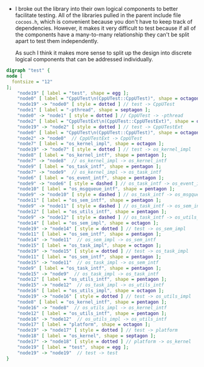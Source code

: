 * I broke out the library into their own logical components to better
  facilitate testing. All of the libraries pulled in the parent include file
  `cocoos.h`, which is convenient because you don't have to keep track of
  dependencies. However, it makes it very difficult to test because if all of
  the components have a many-to-many relationship they can't be split apart to
  test them independently.

  As such I think it makes more sense to split up the design into discrete
  logical components that can be addressed individually.

```dot
digraph "test" {
node [
  fontsize = "12"
];
    "node19" [ label = "test", shape = egg ];
    "node0" [ label = "CppUTest\n(CppUTest::CppUTest)", shape = octagon ];
    "node19" -> "node0" [ style = dotted ] // test -> CppUTest
    "node1" [ label = "-pthread", shape = septagon ];
    "node0" -> "node1" [ style = dotted ] // CppUTest -> -pthread
    "node2" [ label = "CppUTestExt\n(CppUTest::CppUTestExt)", shape = octagon ];
    "node19" -> "node2" [ style = dotted ] // test -> CppUTestExt
    "node0" [ label = "CppUTest\n(CppUTest::CppUTest)", shape = octagon ];
    "node2" -> "node0"  // CppUTestExt -> CppUTest
    "node7" [ label = "os_kernel_impl", shape = octagon ];
    "node19" -> "node7" [ style = dotted ] // test -> os_kernel_impl
    "node8" [ label = "os_kernel_intf", shape = pentagon ];
    "node7" -> "node8"  // os_kernel_impl -> os_kernel_intf
    "node9" [ label = "os_task_intf", shape = pentagon ];
    "node7" -> "node9"  // os_kernel_impl -> os_task_intf
    "node6" [ label = "os_event_intf", shape = pentagon ];
    "node9" -> "node6" [ style = dashed ] // os_task_intf -> os_event_intf
    "node10" [ label = "os_msgqueue_intf", shape = pentagon ];
    "node9" -> "node10" [ style = dashed ] // os_task_intf -> os_msgqueue_intf
    "node11" [ label = "os_sem_intf", shape = pentagon ];
    "node9" -> "node11" [ style = dashed ] // os_task_intf -> os_sem_intf
    "node12" [ label = "os_utils_intf", shape = pentagon ];
    "node9" -> "node12" [ style = dashed ] // os_task_intf -> os_utils_intf
    "node14" [ label = "os_sem_impl", shape = octagon ];
    "node19" -> "node14" [ style = dotted ] // test -> os_sem_impl
    "node11" [ label = "os_sem_intf", shape = pentagon ];
    "node14" -> "node11"  // os_sem_impl -> os_sem_intf
    "node15" [ label = "os_task_impl", shape = octagon ];
    "node19" -> "node15" [ style = dotted ] // test -> os_task_impl
    "node11" [ label = "os_sem_intf", shape = pentagon ];
    "node15" -> "node11"  // os_task_impl -> os_sem_intf
    "node9" [ label = "os_task_intf", shape = pentagon ];
    "node15" -> "node9"  // os_task_impl -> os_task_intf
    "node12" [ label = "os_utils_intf", shape = pentagon ];
    "node15" -> "node12"  // os_task_impl -> os_utils_intf
    "node16" [ label = "os_utils_impl", shape = octagon ];
    "node19" -> "node16" [ style = dotted ] // test -> os_utils_impl
    "node8" [ label = "os_kernel_intf", shape = pentagon ];
    "node16" -> "node8"  // os_utils_impl -> os_kernel_intf
    "node12" [ label = "os_utils_intf", shape = pentagon ];
    "node16" -> "node12"  // os_utils_impl -> os_utils_intf
    "node17" [ label = "platform", shape = octagon ];
    "node19" -> "node17" [ style = dotted ] // test -> platform
    "node18" [ label = "os_kernel", shape = septagon ];
    "node17" -> "node18" [ style = dotted ] // platform -> os_kernel
    "node19" [ label = "test", shape = egg ];
    "node19" -> "node19"  // test -> test
}
```
